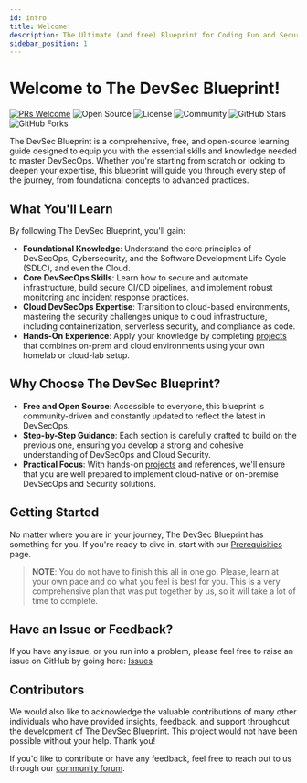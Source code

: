 ```yaml
---
id: intro
title: Welcome!
description: The Ultimate (and free) Blueprint for Coding Fun and Securing Runs!
sidebar_position: 1
---
```


# Welcome to The DevSec Blueprint!

[![PRs Welcome](https://img.shields.io/badge/PRs-welcome-brightgreen.svg?style=for-the-badge)](https://makeapullrequest.com)
![Open Source](https://img.shields.io/badge/Open%20Source-❤-blue?style=for-the-badge)
![License](https://img.shields.io/badge/License-MIT-green?style=for-the-badge)
![Community](https://img.shields.io/badge/Community-Join%20Us-brightgreen?style=for-the-badge)
![GitHub Stars](https://img.shields.io/github/stars/The-DevSec-Blueprint/devsecblueprint.github.io?style=for-the-badge)
![GitHub Forks](https://img.shields.io/github/forks/The-DevSec-Blueprint/devsecblueprint.github.io?style=for-the-badge)

The DevSec Blueprint is a comprehensive, free, and open-source learning guide designed to equip you with the essential skills and knowledge needed to master DevSecOps. Whether you're starting from scratch or looking to deepen your expertise, this blueprint will guide you through every step of the journey, from foundational concepts to advanced practices.

## What You'll Learn

By following The DevSec Blueprint, you'll gain:

- **Foundational Knowledge**: Understand the core principles of DevSecOps, Cybersecurity, and the Software Development Life Cycle (SDLC), and even the Cloud.
- **Core DevSecOps Skills**: Learn how to secure and automate infrastructure, build secure CI/CD pipelines, and implement robust monitoring and incident response practices.
- **Cloud DevSecOps Expertise**: Transition to cloud-based environments, mastering the security challenges unique to cloud infrastructure, including containerization, serverless security, and compliance as code.
- **Hands-On Experience**: Apply your knowledge by completing [projects] that combines on-prem and cloud environments using your own homelab or cloud-lab setup.

## Why Choose The DevSec Blueprint?

- **Free and Open Source**: Accessible to everyone, this blueprint is community-driven and constantly updated to reflect the latest in DevSecOps.
- **Step-by-Step Guidance**: Each section is carefully crafted to build on the previous one, ensuring you develop a strong and cohesive understanding of DevSecOps and Cloud Security.
- **Practical Focus**: With hands-on [projects] and references, we'll ensure that you are well prepared to implement cloud-native or on-premise DevSecOps and Security solutions.

## Getting Started

No matter where you are in your journey, The DevSec Blueprint has something for you. If you're ready to dive in, start with our [Prerequisities] page.

>**NOTE**: You do not have to finish this all in one go. Please, learn at your own pace and do what you feel is best for you. This is a very comprehensive plan that was put together by us, so it will take a lot of time to complete.

## Have an Issue or Feedback?

If you have any issue, or you run into a problem, please feel free to raise an issue on GitHub by going here: [Issues](https://github.com/The-DevSec-Blueprint/devsecblueprint.github.io/issues)

## Contributors

We would also like to acknowledge the valuable contributions of many other individuals who have provided insights, feedback, and support throughout the development of The DevSec Blueprint. This project would not have been possible without your help. Thank you!

If you'd like to contribute or have any feedback, feel free to reach out to us through our [community forum](#).

<!-- Links -->

[projects]: ./projects/
[Prerequisities]: ./prerequisites.md
